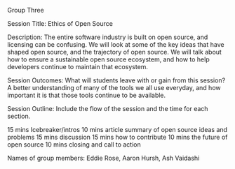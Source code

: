 Group Three

Session Title: Ethics of Open Source

Description: The entire software industry is built on open source, and licensing can be confusing. We will look at some of the key ideas that have shaped open source, and the trajectory of open source. We will talk about how to ensure a sustainable open source ecosystem, and how to help developers continue to maintain that ecosystem.

Session Outcomes: What will students leave with or gain from this session? A better understanding of many of the tools we all use everyday, and how important it is that those tools continue to be available.

Session Outline: Include the flow of the session and the time for each section.

15 mins Icebreaker/intros
10 mins article summary of open source ideas and problems
15 mins discussion
15 mins how to contribute
10 mins the future of open source
10 mins closing and call to action

Names of group members: Eddie Rose, Aaron Hursh, Ash Vaidashi
